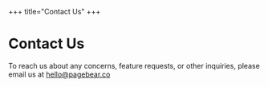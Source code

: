 +++
title="Contact Us"
+++

# Contact Us
To reach us about any concerns, feature requests, or other inquiries, please email us at [hello@pagebear.co](mailto:hello@pagebear.co)